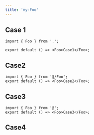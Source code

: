 ```yaml
---
title: 'my-Foo'
---
```


## Case 1

```tsx
import { Foo } from '.';

export default () => <Foo>Case1</Foo>;
```

## Case2

```tsx
import { Foo } from '@/Foo';
export default () => <Foo>Case2</Foo>;
```

## Case3

```tsx
import { Foo } from '@';
export default () => <Foo>Case3</Foo>;
```

## Case4

<code src="./Demos/case4.tsx"></code>
